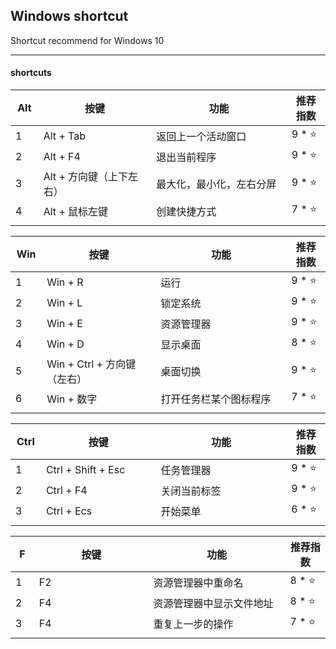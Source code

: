 ## Windows shortcut

Shortcut recommend for Windows 10

---

#### shortcuts

| Alt | 按键 | 功能 | 推荐指数 |
|---|---|---|---|
| 1 | Alt + Tab | 返回上一个活动窗口 | 9 * ⭐ |
| 2 | Alt + F4 | 退出当前程序 | 9 * ⭐ |
| 3 | Alt + 方向键（上下左右） | 最大化，最小化，左右分屏 | 9 * ⭐ |
| 4 | Alt + 鼠标左键 | 创建快捷方式 | 7 * ⭐ |
|<img width=40px/>|<img width=400px/>|<img width=500px/>|<img width=100px/>|

| Win | 按键 | 功能 | 推荐指数 |
|---|---|---|---|
| 1 | Win + R | 运行 | 9 * ⭐ |
| 2 | Win + L | 锁定系统 | 9 * ⭐ |
| 3 | Win + E | 资源管理器 | 9 * ⭐ |
| 4 | Win + D | 显示桌面 | 8 * ⭐ |
| 5 | Win + Ctrl + 方向键（左右） | 桌面切换 | 9 * ⭐ |
| 6 | Win + 数字 | 打开任务栏某个图标程序 | 7 * ⭐ |
|<img width=40px/>|<img width=400px/>|<img width=500px/>|<img width=100px/>|

| Ctrl | 按键 | 功能 | 推荐指数 |
|---|---|---|---|
| 1 | Ctrl + Shift + Esc | 任务管理器 | 9 * ⭐ |
| 2 | Ctrl + F4 | 关闭当前标签 | 9 * ⭐ |
| 3 | Ctrl + Ecs | 开始菜单 | 6 * ⭐ |
|<img width=40px/>|<img width=400px/>|<img width=500px/>|<img width=100px/>|

| F | 按键 | 功能 | 推荐指数 |
|---|---|---|---|
| 1 | F2 | 资源管理器中重命名 | 8 * ⭐ |
| 2 | F4 | 资源管理器中显示文件地址 | 8 * ⭐ |
| 3 | F4 | 重复上一步的操作 | 7 * ⭐ |
|<img width=40px/>|<img width=400px/>|<img width=500px/>|<img width=100px/>|





